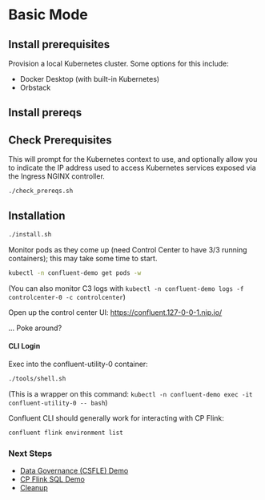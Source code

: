 # Basic Mode

## Install prerequisites

Provision a local Kubernetes cluster. Some options for this include:

* Docker Desktop (with built-in Kubernetes)
* Orbstack

## Install prereqs

## Check Prerequisites

This will prompt for the Kubernetes context to use, and optionally allow you to indicate the IP address used to access Kubernetes services exposed via the Ingress NGINX controller.

```bash
./check_prereqs.sh
```

## Installation

```bash
./install.sh
```

Monitor pods as they come up (need Control Center to have 3/3 running containers); this may take some time to start.

```bash
kubectl -n confluent-demo get pods -w
```

(You can also monitor C3 logs with `kubectl -n confluent-demo logs -f controlcenter-0 -c controlcenter`)

Open up the control center UI: https://confluent.127-0-0-1.nip.io/

... Poke around?

#### CLI Login

Exec into the confluent-utility-0 container:

```bash
./tools/shell.sh
```

(This is a wrapper on this command: `kubectl -n confluent-demo exec -it confluent-utility-0 -- bash`)


Confluent CLI should generally work for interacting with CP Flink:

```bash
confluent flink environment list
```

### Next Steps

* [Data Governance (CSFLE) Demo](./02-csfle.md)
* [CP Flink SQL Demo](./03-flink-sql-demo.md)
* [Cleanup](./99-cleanup.md)
